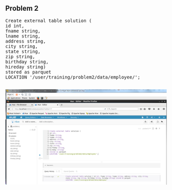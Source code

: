 ## Problem 2

<pre>
Create external table solution (
id int,
fname string,
lname string,
address string,
city string,
state string,
zip string,
birthday string,
hireday string)
stored as parquet
LOCATION '/user/training/problem2/data/employee/';

</pre>

![ex_screenshot](./캡처_problem_2.PNG)

